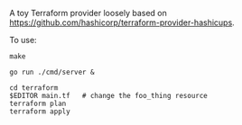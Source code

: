 A toy Terraform provider loosely based on
https://github.com/hashicorp/terraform-provider-hashicups.

To use:

    make

    go run ./cmd/server &

    cd terraform
    $EDITOR main.tf   # change the foo_thing resource
    terraform plan
    terraform apply

